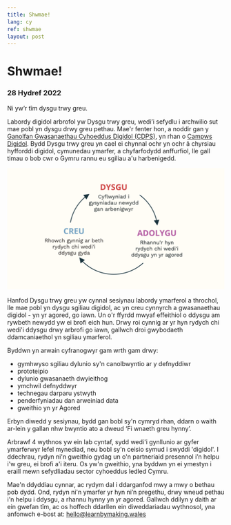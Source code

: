 ```yaml
---
title: Shwmae!
lang: cy
ref: shwmae
layout: post
---
```


# Shwmae!
### 28 Hydref 2022
 
Ni yw’r tîm dysgu trwy greu. 
 
Labordy digidol arbrofol yw Dysgu trwy greu, wedi’i sefydlu i archwilio sut mae pobl yn dysgu drwy greu pethau. Mae'r fenter hon, a noddir gan y [Ganolfan Gwasanaethau Cyhoeddus Digidol (CDPS)](https://gwasanaethaucyhoeddusdigidol.llyw.cymru/), yn rhan o [Campws Digidol](https://gwasanaethaucyhoeddusdigidol.llyw.cymru/ein-gwaith/hyfforddiant-digidol). Bydd Dysgu trwy greu yn cael ei chynnal ochr yn ochr â chyrsiau hyfforddi digidol, cymunedau ymarfer, a chyfarfodydd anffurfiol, lle gall timau o bob cwr o Gymru rannu eu sgiliau a'u harbenigedd.

![Learn, Make, Reflect.. Repeat, repeat, repeat](/assets/images/dysgu-adolygu-creu.png)

Hanfod Dysgu trwy greu yw cynnal sesiynau labordy ymarferol a throchol, lle mae pobl yn dysgu sgiliau digidol, ac yn creu cynnyrch a gwasanaethau digidol - yn yr agored, go iawn. Un o'r ffyrdd mwyaf effeithiol o ddysgu am rywbeth newydd yw ei brofi eich hun. Drwy roi cynnig ar yr hyn rydych chi wedi'i ddysgu drwy arbrofi go iawn, gallwch droi gwybodaeth ddamcaniaethol yn sgiliau ymarferol.
 
Byddwn yn arwain cyfranogwyr gam wrth gam drwy:
* gymhwyso sgiliau dylunio sy'n canolbwyntio ar y defnyddiwr
* prototeipio
* dylunio gwasanaeth dwyieithog 
* ymchwil defnyddwyr
* technegau darparu ystwyth
* penderfyniadau dan arweiniad data
* gweithio yn yr Agored
 
Erbyn diwedd y sesiynau, bydd gan bobl sy'n cymryd rhan, ddarn o waith ar-lein y gallan nhw bwyntio ato a dweud ‘Fi wnaeth greu hynny’. 
 
Arbrawf 4 wythnos yw ein lab cyntaf, sydd wedi'i gynllunio ar gyfer ymarferwyr lefel mynediad, neu bobl sy'n ceisio symud i swyddi 'digidol'. I ddechrau, rydyn ni'n gweithio gydag un o'n partneriaid presennol i’n helpu i'w greu, ei brofi a'i iteru. Os yw'n gweithio, yna byddwn yn ei ymestyn i eraill mewn sefydliadau sector cyhoeddus ledled Cymru.
 
Mae'n ddyddiau cynnar, ac rydym dal i ddarganfod mwy a mwy o bethau pob dydd. Ond, rydyn ni'n ymarfer yr hyn ni’n pregethu, drwy wneud pethau i'n helpu i ddysgu, a rhannu hynny yn yr agored. Gallwch ddilyn y daith ar ein gwefan tîm, ac os hoffech ddarllen ein diweddariadau wythnosol, yna anfonwch e-bost at: hello@learnbymaking.wales 
